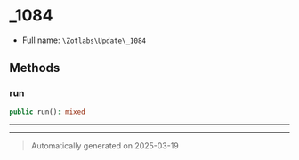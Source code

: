 
# _1084





* Full name: `\Zotlabs\Update\_1084`




## Methods


### run



```php
public run(): mixed
```












***


***
> Automatically generated on 2025-03-19
